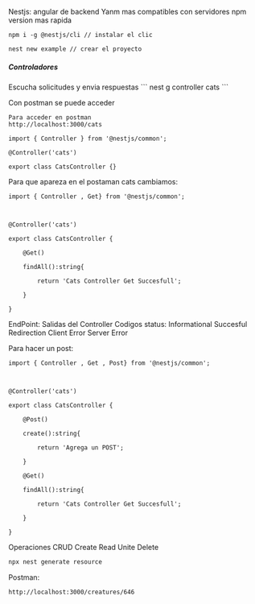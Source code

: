 Nestjs: angular de backend
Yanm mas compatibles con servidores
npm version mas rapida

```
npm i -g @nestjs/cli // instalar el clic

nest new example // crear el proyecto
```

<h5>Controladores</h5>
Escucha solicitudes y envia respuestas
```
nest g controller cats
```

Con postman se puede acceder

```
Para acceder en postman
http://localhost:3000/cats
```

```JS
import { Controller } from '@nestjs/common';

@Controller('cats')

export class CatsController {}
```

Para que apareza en el postaman cats cambiamos:

```JS
import { Controller , Get} from '@nestjs/common';

  

@Controller('cats')

export class CatsController {

    @Get()

    findAll():string{

        return 'Cats Controller Get Succesfull';

    }

}
```
EndPoint: Salidas del Controller
Codigos status:
Informational
Succesful
Redirection
Client Error
Server Error

Para hacer un post:
```JS
import { Controller , Get , Post} from '@nestjs/common';

  

@Controller('cats')

export class CatsController {

    @Post()

    create():string{

        return 'Agrega un POST';

    }

    @Get()

    findAll():string{

        return 'Cats Controller Get Succesfull';

    }

}
```

Operaciones CRUD
Create
Read
Unite
Delete

```c
npx nest generate resource
```

Postman:
```
http://localhost:3000/creatures/646
```